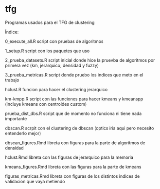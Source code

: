 # tfg
 
Programas usados para el TFG de clustering

Índice:

0_execute_all.R 
script con pruebas de algoritmos

1_setup.R 
script con los paquetes que uso

2_prueba_datasets.R
script inicial donde hice la pruevba de algoritmos por primera vez (km, jerarquico, densidad y fuzzy)

3_prueba_metricas.R
script donde pruebo los indices que meto en el trabajo

hclust.R 
funcion para hacer el clustering jerarquico

km-kmpp.R 
script con las funciones para hacer kmeans y kmeanspp (incluye kmeans con centroides custom)

prueba_dist_dbs.R
script que de momento no funciona ni tiene nada importante

dbscan.R
scrpit con el clustering de dbscan (optics iria aqui pero necesito entenderlo mejor)

dbscan_figures.Rmd
libreta con figuras para la parte de algoritmos de densidad

hclust.Rmd
libreta con las figuras de jerarquico para la memoria

kmeans_figures.Rmd
libreta con las figuras para la parte de kmeans

figuras_metricas.Rmd
libreta con figuras de los distintos indices de validacion que vaya metiendo

